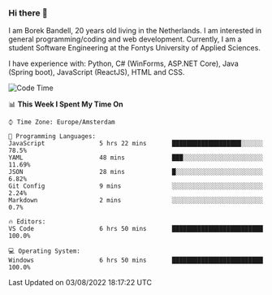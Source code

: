 ### Hi there 👋

I am Borek Bandell, 20 years old living in the Netherlands. I am interested in general programming/coding and web development. Currently, I am a student Software Engineering at the Fontys University of Applied Sciences.

I have experience with: Python, C# (WinForms, ASP.NET Core), Java (Spring boot), JavaScript (ReactJS), HTML and CSS.

<!--START_SECTION:waka-->
![Code Time](http://img.shields.io/badge/Code%20Time-224%20hrs%2036%20mins-blue)

📊 **This Week I Spent My Time On** 

```text
⌚︎ Time Zone: Europe/Amsterdam

💬 Programming Languages: 
JavaScript               5 hrs 22 mins       ███████████████████░░░░░░   78.5% 
YAML                     48 mins             ███░░░░░░░░░░░░░░░░░░░░░░   11.69% 
JSON                     28 mins             █░░░░░░░░░░░░░░░░░░░░░░░░   6.82% 
Git Config               9 mins              ░░░░░░░░░░░░░░░░░░░░░░░░░   2.24% 
Markdown                 2 mins              ░░░░░░░░░░░░░░░░░░░░░░░░░   0.7%

🔥 Editors: 
VS Code                  6 hrs 50 mins       █████████████████████████   100.0%

💻 Operating System: 
Windows                  6 hrs 50 mins       █████████████████████████   100.0%

```


 Last Updated on 03/08/2022 18:17:22 UTC
<!--END_SECTION:waka-->

<!--**tcBorek2002/tcBorek2002** is a ✨ _special_ ✨ repository because its `README.md` (this file) appears on your GitHub profile.

Here are some ideas to get you started:

- 🔭 I’m currently working on ...
- 🌱 I’m currently learning ...
- 👯 I’m looking to collaborate on ...
- 🤔 I’m looking for help with ...
- 💬 Ask me about ...
- 📫 How to reach me: ...
- 😄 Pronouns: ...
- ⚡ Fun fact: ...
-->
